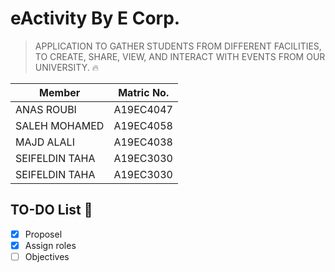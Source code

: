 # eActivity By E Corp. 
> APPLICATION TO GATHER STUDENTS FROM DIFFERENT FACILITIES, TO CREATE, SHARE, VIEW, AND INTERACT WITH EVENTS FROM OUR UNIVERSITY. 🔥
 

| Member   | Matric No. |
| ------------- | ------------- |
| ANAS ROUBI  | A19EC4047  |
| SALEH MOHAMED  | A19EC4058  |
| MAJD ALALI  | A19EC4038  |
| SEIFELDIN TAHA | A19EC3030  |
| SEIFELDIN TAHA | A19EC3030 |

## TO-DO List 📃
- [x] Proposel
- [x] Assign roles
- [ ] Objectives 
